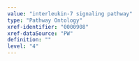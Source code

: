 ```yaml
---
value: "interleukin-7 signaling pathway"
type: "Pathway Ontology"
xref-identifier: "0000908"
xref-dataSource: "PW"
definition: ""
level: "4"
---
```

